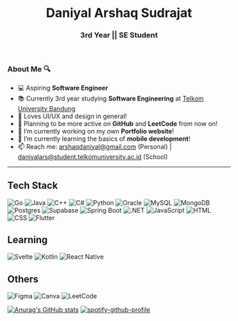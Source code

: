 <!--
**Archaniels/Archaniels** is a ✨ _special_ ✨ repository because its `README.md` (this file) appears on your GitHub profile.

Here are some ideas to get you started:

- 🔭 I’m currently working on ...
- 🌱 I’m currently learning ...
- 👯 I’m looking to collaborate on ...
- 🤔 I’m looking for help with ...
- 💬 Ask me about ...
- 📫 How to reach me: ...
- 😄 Pronouns: ...
- ⚡ Fun fact: ...
-->

  <div align="center">
    <h1>Daniyal Arshaq Sudrajat</h1>
  </div>
  <h3 align="center">3rd Year || SE Student</h3><br>

### About Me 🔍
- 💻 Aspiring **Software Engineer**
- 📚 Currently 3rd year studying **Software Engineering** at [Telkom University Bandung](https://telkomuniversity.ac.id/)
- 🎨 Loves UI/UX and design in general!
- 🤖 Planning to be more active on **GitHub** and **LeetCode** from now on!
- 🔭 I’m currently working on my own **Portfolio website**!
- 🌱 I’m currently learning the basics of **mobile development**!
- 📫 Reach me: arshaqdaniyal@gmail.com (Personal) | daniyalars@student.telkomuniversity.ac.id (School)

---

## Tech Stack
![Go](https://img.shields.io/badge/Go-%2300ADD8.svg?&logo=go&logoColor=white)
![Java](https://img.shields.io/badge/Java-%23ED8B00.svg?logo=openjdk&logoColor=white)
![C++](https://img.shields.io/badge/C++-%2300599C.svg?logo=c%2B%2B&logoColor=white)
![C#](https://custom-icon-badges.demolab.com/badge/C%23-%23239120.svg?logo=cshrp&logoColor=white)
![Python](https://img.shields.io/badge/Python-3776AB?logo=python&logoColor=fff)
![Oracle](https://custom-icon-badges.demolab.com/badge/Oracle-F80000?logo=oracle&logoColor=fff)
![MySQL](https://img.shields.io/badge/MySQL-4479A1?logo=mysql&logoColor=fff)
![MongoDB](https://img.shields.io/badge/MongoDB-%234ea94b.svg?logo=mongodb&logoColor=white)
![Postgres](https://img.shields.io/badge/Postgres-%23316192.svg?logo=postgresql&logoColor=white)
![Supabase](https://img.shields.io/badge/Supabase-3FCF8E?logo=supabase&logoColor=fff)
![Spring Boot](https://img.shields.io/badge/Spring%20Boot-6DB33F?logo=springboot&logoColor=fff)
![.NET](https://img.shields.io/badge/.NET-512BD4?logo=dotnet&logoColor=fff)
![JavaScript](https://img.shields.io/badge/JavaScript-F7DF1E?logo=javascript&logoColor=000)
![HTML](https://img.shields.io/badge/HTML-%23E34F26.svg?logo=html5&logoColor=white)
![CSS](https://img.shields.io/badge/CSS-639?logo=css&logoColor=fff)
![Flutter](https://img.shields.io/badge/Flutter-02569B?logo=flutter&logoColor=fff)

## Learning
![Svelte](https://img.shields.io/badge/Svelte-%23f1413d.svg?logo=svelte&logoColor=white)
![Kotlin](https://img.shields.io/badge/Kotlin-%237F52FF.svg?logo=kotlin&logoColor=white)
![React Native](https://img.shields.io/badge/React_Native-%2320232a.svg?logo=react&logoColor=%2361DAFB)

## Others
![Figma](https://img.shields.io/badge/Figma-F24E1E?logo=figma&logoColor=white)
![Canva](https://img.shields.io/badge/Canva-%2300C4CC.svg?&logo=Canva&logoColor=white)
![LeetCode](https://img.shields.io/badge/LeetCode-000000?logo=LeetCode&logoColor=#d16c06)

[![Anurag's GitHub stats](https://github-readme-stats.vercel.app/api?username=Archaniels&show_icons=true&theme=midnight-purple)](https://github.com/Archaniels/github-readme-stats)
[![spotify-github-profile](https://spotify-github-profile.kittinanx.com/api/view?uid=qp160b12s58zpkrngih7hvyg0&cover_image=true&theme=spotify-embed&show_offline=true&background_color=121212&interchange=false&profanity=false&bar_color=53b14f&bar_color_cover=false&mode=dark)](https://github.com/kittinan/spotify-github-profile)

<!-- Proudly created with GPRM ( https://gprm.itsvg.in ) -->
